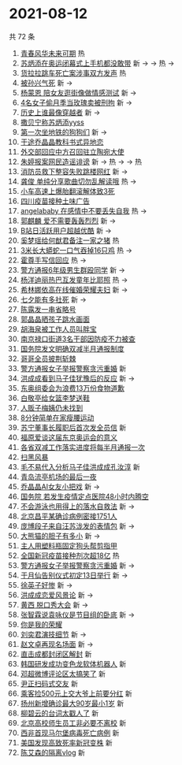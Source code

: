 # 2021-08-12

共 72 条

<!-- BEGIN -->
<!-- 最后更新时间 Thu Aug 12 2021 07:18:02 GMT+0800 (China Standard Time) -->

1. [青春风华未来可期](https://s.weibo.com//weibo?q=%23%E9%9D%92%E6%98%A5%E9%A3%8E%E5%8D%8E%E6%9C%AA%E6%9D%A5%E5%8F%AF%E6%9C%9F%23&Refer=new_time)
   热
1. [苏炳添在奥运闭幕式上手机都没敢带](https://s.weibo.com//weibo?q=%23%E8%8B%8F%E7%82%B3%E6%B7%BB%E5%9C%A8%E5%A5%A5%E8%BF%90%E9%97%AD%E5%B9%95%E5%BC%8F%E4%B8%8A%E6%89%8B%E6%9C%BA%E9%83%BD%E6%B2%A1%E6%95%A2%E5%B8%A6%23&Refer=top)
   新 -> -> 热 ->
1. [货拉拉跳车死亡案涉事双方发声](https://s.weibo.com//weibo?q=%23%E8%B4%A7%E6%8B%89%E6%8B%89%E8%B7%B3%E8%BD%A6%E6%AD%BB%E4%BA%A1%E6%A1%88%E6%B6%89%E4%BA%8B%E5%8F%8C%E6%96%B9%E5%8F%91%E5%A3%B0%23&Refer=top)
   热
1. [被孙兴气死](https://s.weibo.com//weibo?q=%23%E8%A2%AB%E5%AD%99%E5%85%B4%E6%B0%94%E6%AD%BB%23&Refer=top)
   新 ->
1. [杨蒙恩
   陪女友逛街像做情感测试](https://s.weibo.com//weibo?q=%E6%9D%A8%E8%92%99%E6%81%A9%20%E9%99%AA%E5%A5%B3%E5%8F%8B%E9%80%9B%E8%A1%97%E5%83%8F%E5%81%9A%E6%83%85%E6%84%9F%E6%B5%8B%E8%AF%95&Refer=top)
   新 ->
1. [4名女子偷月季当玫瑰卖被刑拘](https://s.weibo.com//weibo?q=%234%E5%90%8D%E5%A5%B3%E5%AD%90%E5%81%B7%E6%9C%88%E5%AD%A3%E5%BD%93%E7%8E%AB%E7%91%B0%E5%8D%96%E8%A2%AB%E5%88%91%E6%8B%98%23&Refer=top)
   新 ->
1. [历史上谁最像穿越者](https://s.weibo.com//weibo?q=%23%E5%8E%86%E5%8F%B2%E4%B8%8A%E8%B0%81%E6%9C%80%E5%83%8F%E7%A9%BF%E8%B6%8A%E8%80%85%23&Refer=top)
   新 ->
1. [撒贝宁称苏炳添yyss](https://s.weibo.com//weibo?q=%23%E6%92%92%E8%B4%9D%E5%AE%81%E7%A7%B0%E8%8B%8F%E7%82%B3%E6%B7%BByyss%23&Refer=top)
1. [第一次坐地铁的狗狗们](https://s.weibo.com//weibo?q=%23%E7%AC%AC%E4%B8%80%E6%AC%A1%E5%9D%90%E5%9C%B0%E9%93%81%E7%9A%84%E7%8B%97%E7%8B%97%E4%BB%AC%23&Refer=top)
   新 ->
1. [于途乔晶晶教科书式异地恋](https://s.weibo.com//weibo?q=%23%E4%BA%8E%E9%80%94%E4%B9%94%E6%99%B6%E6%99%B6%E6%95%99%E7%A7%91%E4%B9%A6%E5%BC%8F%E5%BC%82%E5%9C%B0%E6%81%8B%23&Refer=top)
1. [外交部回应中方召回驻立陶宛大使](https://s.weibo.com//weibo?q=%23%E5%A4%96%E4%BA%A4%E9%83%A8%E5%9B%9E%E5%BA%94%E4%B8%AD%E6%96%B9%E5%8F%AC%E5%9B%9E%E9%A9%BB%E7%AB%8B%E9%99%B6%E5%AE%9B%E5%A4%A7%E4%BD%BF%23&Refer=top)
1. [朱婷报案网民造谣诽谤](https://s.weibo.com//weibo?q=%23%E6%9C%B1%E5%A9%B7%E6%8A%A5%E6%A1%88%E7%BD%91%E6%B0%91%E9%80%A0%E8%B0%A3%E8%AF%BD%E8%B0%A4%23&Refer=top)
   新 -> 热 -> -> 热
1. [消防员救下整容失败跳楼网红](https://s.weibo.com//weibo?q=%23%E6%B6%88%E9%98%B2%E5%91%98%E6%95%91%E4%B8%8B%E6%95%B4%E5%AE%B9%E5%A4%B1%E8%B4%A5%E8%B7%B3%E6%A5%BC%E7%BD%91%E7%BA%A2%23&Refer=top)
   新 ->
1. [龚俊
   单纯分享歌曲切勿乱解读哦](https://s.weibo.com//weibo?q=%E9%BE%9A%E4%BF%8A%20%E5%8D%95%E7%BA%AF%E5%88%86%E4%BA%AB%E6%AD%8C%E6%9B%B2%E5%88%87%E5%8B%BF%E4%B9%B1%E8%A7%A3%E8%AF%BB%E5%93%A6&Refer=top)
   热 ->
1. [小车高速上爆胎翻滚解体致3死](https://s.weibo.com//weibo?q=%23%E5%B0%8F%E8%BD%A6%E9%AB%98%E9%80%9F%E4%B8%8A%E7%88%86%E8%83%8E%E7%BF%BB%E6%BB%9A%E8%A7%A3%E4%BD%93%E8%87%B43%E6%AD%BB%23&Refer=top)
1. [四川疫苗接种土味广告](https://s.weibo.com//weibo?q=%23%E5%9B%9B%E5%B7%9D%E7%96%AB%E8%8B%97%E6%8E%A5%E7%A7%8D%E5%9C%9F%E5%91%B3%E5%B9%BF%E5%91%8A%23&Refer=top)
1. [angelababy
   在感情中不要丢失自我](https://s.weibo.com//weibo?q=angelababy%20%E5%9C%A8%E6%84%9F%E6%83%85%E4%B8%AD%E4%B8%8D%E8%A6%81%E4%B8%A2%E5%A4%B1%E8%87%AA%E6%88%91&Refer=top)
   热 ->
1. [郭麒麟 爱不需要轰轰烈烈](https://s.weibo.com//weibo?q=%E9%83%AD%E9%BA%92%E9%BA%9F%20%E7%88%B1%E4%B8%8D%E9%9C%80%E8%A6%81%E8%BD%B0%E8%BD%B0%E7%83%88%E7%83%88&Refer=top)
   新 ->
1. [B站日活跃用户超越优酷](https://s.weibo.com//weibo?q=%23B%E7%AB%99%E6%97%A5%E6%B4%BB%E8%B7%83%E7%94%A8%E6%88%B7%E8%B6%85%E8%B6%8A%E4%BC%98%E9%85%B7%23&Refer=top)
   新 ->
1. [奚梦瑶给何猷君备注一家之猪](https://s.weibo.com//weibo?q=%23%E5%A5%9A%E6%A2%A6%E7%91%B6%E7%BB%99%E4%BD%95%E7%8C%B7%E5%90%9B%E5%A4%87%E6%B3%A8%E4%B8%80%E5%AE%B6%E4%B9%8B%E7%8C%AA%23&Refer=top)
   热
1. [3米长大蟒蛇一口气吞掉16只鸡](https://s.weibo.com//weibo?q=%233%E7%B1%B3%E9%95%BF%E5%A4%A7%E8%9F%92%E8%9B%87%E4%B8%80%E5%8F%A3%E6%B0%94%E5%90%9E%E6%8E%8916%E5%8F%AA%E9%B8%A1%23&Refer=top)
   热 ->
1. [霍尊手写信回应](https://s.weibo.com//weibo?q=%23%E9%9C%8D%E5%B0%8A%E6%89%8B%E5%86%99%E4%BF%A1%E5%9B%9E%E5%BA%94%23&Refer=top)
   热 ->
1. [警方通报6年级男生群殴同学](https://s.weibo.com//weibo?q=%23%E8%AD%A6%E6%96%B9%E9%80%9A%E6%8A%A56%E5%B9%B4%E7%BA%A7%E7%94%B7%E7%94%9F%E7%BE%A4%E6%AE%B4%E5%90%8C%E5%AD%A6%23&Refer=top)
   新 ->
1. [杨洋迪丽热巴互发童年比耶照](https://s.weibo.com//weibo?q=%23%E6%9D%A8%E6%B4%8B%E8%BF%AA%E4%B8%BD%E7%83%AD%E5%B7%B4%E4%BA%92%E5%8F%91%E7%AB%A5%E5%B9%B4%E6%AF%94%E8%80%B6%E7%85%A7%23&Refer=top)
   热 ->
1. [希林娜依高在线催婚荣耀夫妇](https://s.weibo.com//weibo?q=%23%E5%B8%8C%E6%9E%97%E5%A8%9C%E4%BE%9D%E9%AB%98%E5%9C%A8%E7%BA%BF%E5%82%AC%E5%A9%9A%E8%8D%A3%E8%80%80%E5%A4%AB%E5%A6%87%23&Refer=top)
   新 ->
1. [七夕能有多社死](https://s.weibo.com//weibo?q=%23%E4%B8%83%E5%A4%95%E8%83%BD%E6%9C%89%E5%A4%9A%E7%A4%BE%E6%AD%BB%23&Refer=top)
   新 ->
1. [陈露发一串省略号](https://s.weibo.com//weibo?q=%23%E9%99%88%E9%9C%B2%E5%8F%91%E4%B8%80%E4%B8%B2%E7%9C%81%E7%95%A5%E5%8F%B7%23&Refer=top)
1. [郭晶晶晒孩子跳水画面](https://s.weibo.com//weibo?q=%23%E9%83%AD%E6%99%B6%E6%99%B6%E6%99%92%E5%AD%A9%E5%AD%90%E8%B7%B3%E6%B0%B4%E7%94%BB%E9%9D%A2%23&Refer=top)
1. [胡海泉被工作人员叫胖宝](https://s.weibo.com//weibo?q=%23%E8%83%A1%E6%B5%B7%E6%B3%89%E8%A2%AB%E5%B7%A5%E4%BD%9C%E4%BA%BA%E5%91%98%E5%8F%AB%E8%83%96%E5%AE%9D%23&Refer=top)
1. [南京禄口街道3名干部因防疫不力被查](https://s.weibo.com//weibo?q=%23%E5%8D%97%E4%BA%AC%E7%A6%84%E5%8F%A3%E8%A1%97%E9%81%933%E5%90%8D%E5%B9%B2%E9%83%A8%E5%9B%A0%E9%98%B2%E7%96%AB%E4%B8%8D%E5%8A%9B%E8%A2%AB%E6%9F%A5%23&Refer=top)
1. [国务院发文明确双减半月通报制度](https://s.weibo.com//weibo?q=%23%E5%9B%BD%E5%8A%A1%E9%99%A2%E5%8F%91%E6%96%87%E6%98%8E%E7%A1%AE%E5%8F%8C%E5%87%8F%E5%8D%8A%E6%9C%88%E9%80%9A%E6%8A%A5%E5%88%B6%E5%BA%A6%23&Refer=top)
1. [哥哥全员披荆斩棘](https://s.weibo.com//weibo?q=%23%E5%93%A5%E5%93%A5%E5%85%A8%E5%91%98%E6%8A%AB%E8%8D%86%E6%96%A9%E6%A3%98%23&Refer=top)
1. [警方通报女子举报警察贪污重婚](https://s.weibo.com//weibo?q=%E8%AD%A6%E6%96%B9%E9%80%9A%E6%8A%A5%E5%A5%B3%E5%AD%90%E4%B8%BE%E6%8A%A5%E8%AD%A6%E5%AF%9F%E8%B4%AA%E6%B1%A1%E9%87%8D%E5%A9%9A&Refer=top)
   新
1. [洪成成看到马子佳犹豫后的反应](https://s.weibo.com//weibo?q=%23%E6%B4%AA%E6%88%90%E6%88%90%E7%9C%8B%E5%88%B0%E9%A9%AC%E5%AD%90%E4%BD%B3%E7%8A%B9%E8%B1%AB%E5%90%8E%E7%9A%84%E5%8F%8D%E5%BA%94%23&Refer=top)
   新 ->
1. [东奥组委会为浪费13万份食物道歉](https://s.weibo.com//weibo?q=%23%E4%B8%9C%E5%A5%A5%E7%BB%84%E5%A7%94%E4%BC%9A%E4%B8%BA%E6%B5%AA%E8%B4%B913%E4%B8%87%E4%BB%BD%E9%A3%9F%E7%89%A9%E9%81%93%E6%AD%89%23&Refer=top)
1. [白敬亭给女篮李梦送鞋](https://s.weibo.com//weibo?q=%23%E7%99%BD%E6%95%AC%E4%BA%AD%E7%BB%99%E5%A5%B3%E7%AF%AE%E6%9D%8E%E6%A2%A6%E9%80%81%E9%9E%8B%23&Refer=top)
1. [人贩子梅姨仍未找到](https://s.weibo.com//weibo?q=%23%E4%BA%BA%E8%B4%A9%E5%AD%90%E6%A2%85%E5%A7%A8%E4%BB%8D%E6%9C%AA%E6%89%BE%E5%88%B0%23&Refer=top)
1. [8分钟简单在家瘦腰运动](https://s.weibo.com//weibo?q=%238%E5%88%86%E9%92%9F%E7%AE%80%E5%8D%95%E5%9C%A8%E5%AE%B6%E7%98%A6%E8%85%B0%E8%BF%90%E5%8A%A8%23&Refer=top)
1. [苏宁董事长履职后首次发全员信](https://s.weibo.com//weibo?q=%23%E8%8B%8F%E5%AE%81%E8%91%A3%E4%BA%8B%E9%95%BF%E5%B1%A5%E8%81%8C%E5%90%8E%E9%A6%96%E6%AC%A1%E5%8F%91%E5%85%A8%E5%91%98%E4%BF%A1%23&Refer=top)
   新
1. [福原爱谈这届东京奥运会的意义](https://s.weibo.com//weibo?q=%23%E7%A6%8F%E5%8E%9F%E7%88%B1%E8%B0%88%E8%BF%99%E5%B1%8A%E4%B8%9C%E4%BA%AC%E5%A5%A5%E8%BF%90%E4%BC%9A%E7%9A%84%E6%84%8F%E4%B9%89%23&Refer=top)
1. [各省双减工作落实进度将每半月通报一次](https://s.weibo.com//weibo?q=%23%E5%90%84%E7%9C%81%E5%8F%8C%E5%87%8F%E5%B7%A5%E4%BD%9C%E8%90%BD%E5%AE%9E%E8%BF%9B%E5%BA%A6%E5%B0%86%E6%AF%8F%E5%8D%8A%E6%9C%88%E9%80%9A%E6%8A%A5%E4%B8%80%E6%AC%A1%23&Refer=top)
1. [扫黑风暴](https://s.weibo.com//weibo?q=%E6%89%AB%E9%BB%91%E9%A3%8E%E6%9A%B4&Refer=top)
1. [毛不易代入分析马子佳洪成成孔汝淳](https://s.weibo.com//weibo?q=%23%E6%AF%9B%E4%B8%8D%E6%98%93%E4%BB%A3%E5%85%A5%E5%88%86%E6%9E%90%E9%A9%AC%E5%AD%90%E4%BD%B3%E6%B4%AA%E6%88%90%E6%88%90%E5%AD%94%E6%B1%9D%E6%B7%B3%23&Refer=top)
   新
1. [青岛流亭机场的最后一夜](https://s.weibo.com//weibo?q=%23%E9%9D%92%E5%B2%9B%E6%B5%81%E4%BA%AD%E6%9C%BA%E5%9C%BA%E7%9A%84%E6%9C%80%E5%90%8E%E4%B8%80%E5%A4%9C%23&Refer=top)
1. [乔晶晶AI女友小把戏](https://s.weibo.com//weibo?q=%23%E4%B9%94%E6%99%B6%E6%99%B6AI%E5%A5%B3%E5%8F%8B%E5%B0%8F%E6%8A%8A%E6%88%8F%23&Refer=top)
   新 ->
1. [国务院
   若发生疫情定点医院48小时内腾空](https://s.weibo.com//weibo?q=%E5%9B%BD%E5%8A%A1%E9%99%A2%20%E8%8B%A5%E5%8F%91%E7%94%9F%E7%96%AB%E6%83%85%E5%AE%9A%E7%82%B9%E5%8C%BB%E9%99%A248%E5%B0%8F%E6%97%B6%E5%86%85%E8%85%BE%E7%A9%BA&Refer=top)
1. [不会游泳也用得上的落水自救法](https://s.weibo.com//weibo?q=%23%E4%B8%8D%E4%BC%9A%E6%B8%B8%E6%B3%B3%E4%B9%9F%E7%94%A8%E5%BE%97%E4%B8%8A%E7%9A%84%E8%90%BD%E6%B0%B4%E8%87%AA%E6%95%91%E6%B3%95%23&Refer=top)
   新 ->
1. [北京昌平某确诊病例密接1751人](https://s.weibo.com//weibo?q=%23%E5%8C%97%E4%BA%AC%E6%98%8C%E5%B9%B3%E6%9F%90%E7%A1%AE%E8%AF%8A%E7%97%85%E4%BE%8B%E5%AF%86%E6%8E%A51751%E4%BA%BA%23&Refer=top)
1. [庞博段子来自汪苏泷发的表情包](https://s.weibo.com//weibo?q=%23%E5%BA%9E%E5%8D%9A%E6%AE%B5%E5%AD%90%E6%9D%A5%E8%87%AA%E6%B1%AA%E8%8B%8F%E6%B3%B7%E5%8F%91%E7%9A%84%E8%A1%A8%E6%83%85%E5%8C%85%23&Refer=top)
   新 ->
1. [大熊猫的胆子有多小](https://s.weibo.com//weibo?q=%23%E5%A4%A7%E7%86%8A%E7%8C%AB%E7%9A%84%E8%83%86%E5%AD%90%E6%9C%89%E5%A4%9A%E5%B0%8F%23&Refer=top)
   新 ->
1. [主人用塑料瓶固定狗头帮剪指甲](https://s.weibo.com//weibo?q=%23%E4%B8%BB%E4%BA%BA%E7%94%A8%E5%A1%91%E6%96%99%E7%93%B6%E5%9B%BA%E5%AE%9A%E7%8B%97%E5%A4%B4%E5%B8%AE%E5%89%AA%E6%8C%87%E7%94%B2%23&Refer=top)
1. [全国新冠疫苗接种剂次超18亿](https://s.weibo.com//weibo?q=%23%E5%85%A8%E5%9B%BD%E6%96%B0%E5%86%A0%E7%96%AB%E8%8B%97%E6%8E%A5%E7%A7%8D%E5%89%82%E6%AC%A1%E8%B6%8518%E4%BA%BF%23&Refer=new_time)
   热
1. [警方通报女子举报警察贪污重婚](https://s.weibo.com//weibo?q=%23%E8%AD%A6%E6%96%B9%E9%80%9A%E6%8A%A5%E5%A5%B3%E5%AD%90%E4%B8%BE%E6%8A%A5%E8%AD%A6%E5%AF%9F%E8%B4%AA%E6%B1%A1%E9%87%8D%E5%A9%9A%23&Refer=top)
   新 ->
1. [于月仙告别仪式初定13日举行](https://s.weibo.com//weibo?q=%23%E4%BA%8E%E6%9C%88%E4%BB%99%E5%91%8A%E5%88%AB%E4%BB%AA%E5%BC%8F%E5%88%9D%E5%AE%9A13%E6%97%A5%E4%B8%BE%E8%A1%8C%23&Refer=top)
   新 ->
1. [徐英子好惨](https://s.weibo.com//weibo?q=%23%E5%BE%90%E8%8B%B1%E5%AD%90%E5%A5%BD%E6%83%A8%23&Refer=top)
   新 ->
1. [洪成成恋爱风景论](https://s.weibo.com//weibo?q=%23%E6%B4%AA%E6%88%90%E6%88%90%E6%81%8B%E7%88%B1%E9%A3%8E%E6%99%AF%E8%AE%BA%23&Refer=top)
   新 ->
1. [黄西 脱口秀大会](https://s.weibo.com//weibo?q=%E9%BB%84%E8%A5%BF%20%E8%84%B1%E5%8F%A3%E7%A7%80%E5%A4%A7%E4%BC%9A&Refer=top)
   新 ->
1. [张智霖说袁咏仪是节目组的卧底](https://s.weibo.com//weibo?q=%23%E5%BC%A0%E6%99%BA%E9%9C%96%E8%AF%B4%E8%A2%81%E5%92%8F%E4%BB%AA%E6%98%AF%E8%8A%82%E7%9B%AE%E7%BB%84%E7%9A%84%E5%8D%A7%E5%BA%95%23&Refer=top)
   新 ->
1. [你是我的荣耀](https://s.weibo.com//weibo?q=%E4%BD%A0%E6%98%AF%E6%88%91%E7%9A%84%E8%8D%A3%E8%80%80&Refer=top)
1. [刘奕君演技细节](https://s.weibo.com//weibo?q=%23%E5%88%98%E5%A5%95%E5%90%9B%E6%BC%94%E6%8A%80%E7%BB%86%E8%8A%82%23&Refer=top)
   新 ->
1. [赵文卓再现名场面](https://s.weibo.com//weibo?q=%23%E8%B5%B5%E6%96%87%E5%8D%93%E5%86%8D%E7%8E%B0%E5%90%8D%E5%9C%BA%E9%9D%A2%23&Refer=top)
   新 ->
1. [直击成都封闭区解封](https://s.weibo.com//weibo?q=%23%E7%9B%B4%E5%87%BB%E6%88%90%E9%83%BD%E5%B0%81%E9%97%AD%E5%8C%BA%E8%A7%A3%E5%B0%81%23&Refer=top)
   新
1. [韩国研发成功变色龙软体机器人](https://s.weibo.com//weibo?q=%23%E9%9F%A9%E5%9B%BD%E7%A0%94%E5%8F%91%E6%88%90%E5%8A%9F%E5%8F%98%E8%89%B2%E9%BE%99%E8%BD%AF%E4%BD%93%E6%9C%BA%E5%99%A8%E4%BA%BA%23&Refer=top)
   新
1. [邓超微博评论区太搞笑了](https://s.weibo.com//weibo?q=%23%E9%82%93%E8%B6%85%E5%BE%AE%E5%8D%9A%E8%AF%84%E8%AE%BA%E5%8C%BA%E5%A4%AA%E6%90%9E%E7%AC%91%E4%BA%86%23&Refer=top)
   新
1. [尹正扫码式交友](https://s.weibo.com//weibo?q=%23%E5%B0%B9%E6%AD%A3%E6%89%AB%E7%A0%81%E5%BC%8F%E4%BA%A4%E5%8F%8B%23&Refer=top)
   新
1. [乘客捡500元上交大爷上前要分红](https://s.weibo.com//weibo?q=%23%E4%B9%98%E5%AE%A2%E6%8D%A1500%E5%85%83%E4%B8%8A%E4%BA%A4%E5%A4%A7%E7%88%B7%E4%B8%8A%E5%89%8D%E8%A6%81%E5%88%86%E7%BA%A2%23&Refer=top)
   新
1. [扬州新增确诊最大90岁最小1岁](https://s.weibo.com//weibo?q=%23%E6%89%AC%E5%B7%9E%E6%96%B0%E5%A2%9E%E7%A1%AE%E8%AF%8A%E6%9C%80%E5%A4%A790%E5%B2%81%E6%9C%80%E5%B0%8F1%E5%B2%81%23&Refer=top)
   新
1. [柳碧云的台词太戳人了](https://s.weibo.com//weibo?q=%23%E6%9F%B3%E7%A2%A7%E4%BA%91%E7%9A%84%E5%8F%B0%E8%AF%8D%E5%A4%AA%E6%88%B3%E4%BA%BA%E4%BA%86%23&Refer=top)
   新
1. [北京高校师生员工非必要不离校](https://s.weibo.com//weibo?q=%23%E5%8C%97%E4%BA%AC%E9%AB%98%E6%A0%A1%E5%B8%88%E7%94%9F%E5%91%98%E5%B7%A5%E9%9D%9E%E5%BF%85%E8%A6%81%E4%B8%8D%E7%A6%BB%E6%A0%A1%23&Refer=top)
   新
1. [西非首现马尔堡病毒死亡病例](https://s.weibo.com//weibo?q=%23%E8%A5%BF%E9%9D%9E%E9%A6%96%E7%8E%B0%E9%A9%AC%E5%B0%94%E5%A0%A1%E7%97%85%E6%AF%92%E6%AD%BB%E4%BA%A1%E7%97%85%E4%BE%8B%23&Refer=top)
   新
1. [美国发现高致死率新冠变株](https://s.weibo.com//weibo?q=%23%E7%BE%8E%E5%9B%BD%E5%8F%91%E7%8E%B0%E9%AB%98%E8%87%B4%E6%AD%BB%E7%8E%87%E6%96%B0%E5%86%A0%E5%8F%98%E6%A0%AA%23&Refer=top)
   新
1. [陈艾森的隔离vlog](https://s.weibo.com//weibo?q=%E9%99%88%E8%89%BE%E6%A3%AE%E7%9A%84%E9%9A%94%E7%A6%BBvlog&Refer=top)
   新

<!-- END -->
